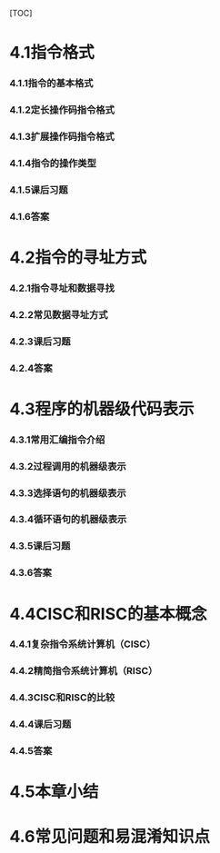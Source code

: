 [TOC]



# 4.1指令格式

### 4.1.1指令的基本格式

### 4.1.2定长操作码指令格式

### 4.1.3扩展操作码指令格式

### 4.1.4指令的操作类型

### 4.1.5课后习题

### 4.1.6答案







# 4.2指令的寻址方式

### 4.2.1指令寻址和数据寻找

### 4.2.2常见数据寻址方式

### 4.2.3课后习题

### 4.2.4答案







# 4.3程序的机器级代码表示

### 4.3.1常用汇编指令介绍

### 4.3.2过程调用的机器级表示

### 4.3.3选择语句的机器级表示

### 4.3.4循环语句的机器级表示

### 4.3.5课后习题

### 4.3.6答案





# 4.4CISC和RISC的基本概念

### 4.4.1复杂指令系统计算机（CISC）

### 4.4.2精简指令系统计算机（RISC）

### 4.4.3CISC和RISC的比较

### 4.4.4课后习题

### 4.4.5答案



# 4.5本章小结

# 4.6常见问题和易混淆知识点